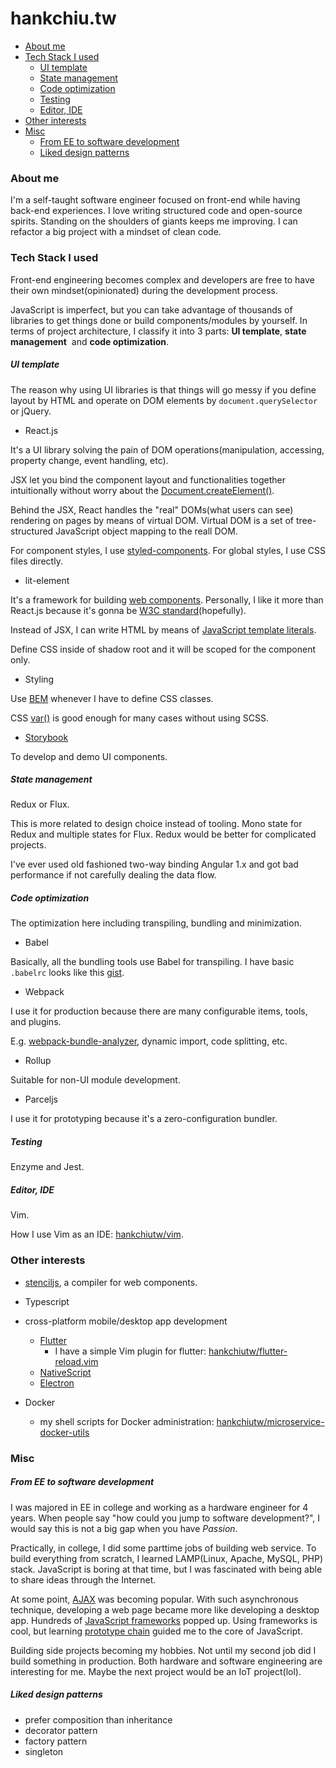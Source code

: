 # hankchiu.tw

<!-- toc -->

+ [About me](#about-me)
+ [Tech Stack I used](#tech-stack-i-used)
  * [UI template](#ui-template)
  * [State management](#state-management)
  * [Code optimization](#code-optimization)
  * [Testing](#testing)
  * [Editor, IDE](#editor-ide)
+ [Other interests](#other-interests)
+ [Misc](#misc)
  * [From EE to software development](#from-ee-to-software-development)
  * [Liked design patterns](#liked-design-patterns)

<!-- tocstop -->

### About me
I'm a self-taught software engineer focused on front-end while having back-end experiences. I love writing structured code and open-source spirits. Standing on the shoulders of giants keeps me improving. I can refactor a big project with a mindset of clean code.

### Tech Stack I used
Front-end engineering becomes complex and developers are free to have their own mindset(opinionated) during the development process.

JavaScript is imperfect, but you can take advantage of thousands of libraries to get things done or build components/modules by yourself. In terms of project architecture, I classify it into 3 parts: __UI template__, __state management__  and __code optimization__. 

##### UI template
The reason why using UI libraries is that things will go messy if you define layout by HTML and operate on DOM elements by `document.querySelector` or jQuery.

- React.js

It's a UI library solving the pain of DOM operations(manipulation, accessing, property change, event handling, etc). 

JSX let you bind the component layout and functionalities together intuitionally without worry about the [Document.createElement()](https://developer.mozilla.org/en-US/docs/Web/API/Document/createElement).

Behind the JSX, React handles the "real" DOMs(what users can see) rendering on pages by means of virtual DOM. Virtual DOM is a set of tree-structured JavaScript object mapping to the reall DOM.

For component styles, I use [styled-components](https://www.styled-components.com/docs/basics). For global styles, I use CSS files directly.

- lit-element

It's a framework for building [web components](https://www.webcomponents.org/introduction). Personally, I like it more than React.js because it's gonna be [W3C standard](https://github.com/w3c/webcomponents)(hopefully).

Instead of JSX, I can write HTML by means of [JavaScript template literals](https://developer.mozilla.org/en-US/docs/Web/JavaScript/Reference/Template_literals).

Define CSS inside of shadow root and it will be scoped for the component only.

- Styling

Use [BEM](http://getbem.com/introduction/) whenever I have to define CSS classes.

CSS [var()](https://developer.mozilla.org/en-US/docs/Web/CSS/var) is good enough for many cases without using SCSS.

- [Storybook](https://storybook.js.org/docs/basics/introduction/)

To develop and demo UI components.

##### State management
Redux or Flux.

This is more related to design choice instead of tooling. Mono state for Redux and multiple states for Flux.
Redux would be better for complicated projects.

I've ever used old fashioned two-way binding Angular 1.x and got bad performance if not carefully dealing the data flow.

##### Code optimization
The optimization here including transpiling, bundling and minimization.

- Babel

Basically, all the bundling tools use Babel for transpiling. I have basic `.babelrc` looks like this [gist](https://gist.github.com/hankchiutw/bd35cb9ef21135fb00b8cdc5d79a47c4#file-babelrc).

- Webpack

I use it for production because there are many configurable items, tools, and plugins. 

E.g. [webpack-bundle-analyzer](https://www.npmjs.com/package/webpack-bundle-analyzer), dynamic import, code splitting, etc.

- Rollup

Suitable for non-UI module development.

- Parceljs

I use it for prototyping because it's a zero-configuration bundler.

##### Testing
Enzyme and Jest.

##### Editor, IDE
Vim.

How I use Vim as an IDE: [hankchiutw/vim](https://github.com/hankchiutw/vim).

### Other interests
- [stenciljs](https://stenciljs.com/docs/introduction/), a compiler for web components.

- Typescript

- cross-platform mobile/desktop app development

  - [Flutter](https://flutter.dev/docs/get-started/install)
    - I have a simple Vim plugin for flutter: [hankchiutw/flutter-reload.vim](https://github.com/hankchiutw/flutter-reload.vim)
  - [NativeScript](https://www.nativescript.org/)
  - [Electron](https://electronjs.org/)

- Docker
  - my shell scripts for Docker administration: [hankchiutw/microservice-docker-utils](https://github.com/hankchiutw/microservice-docker-utils)

### Misc
##### From EE to software development
I was majored in EE in college and working as a hardware engineer for 4 years. When people say "how could you jump to software development?", I would say this is not a big gap when you have _Passion_.

Practically, in college, I did some parttime jobs of building web service. To build everything from scratch, I learned LAMP(Linux, Apache, MySQL, PHP) stack. JavaScript is boring at that time, but I was fascinated with being able to share ideas through the Internet.

At some point, [AJAX](https://en.wikipedia.org/wiki/Ajax_(programming)) was becoming popular. With such asynchronous technique, developing a web page became more like developing a desktop app. Hundreds of [JavaScript frameworks](https://en.wikipedia.org/wiki/List_of_Ajax_frameworks#JavaScript) popped up. Using frameworks is cool, but learning [prototype chain](https://en.wikipedia.org/wiki/List_of_Ajax_frameworks#JavaScript) guided me to the core of JavaScript.

Building side projects becoming my hobbies. Not until my second job did I build something in production. Both hardware and software engineering are interesting for me. Maybe the next project would be an IoT project(lol).

##### Liked design patterns
- prefer composition than inheritance
- decorator pattern
- factory pattern
- singleton
